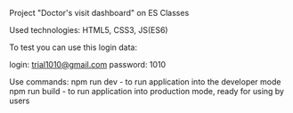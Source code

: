 Project "Doctor's visit dashboard" on ES Classes

Used technologies: HTML5, CSS3, JS(ES6)


To test you can use this login data:

login: trial1010@gmail.com
password: 1010


Use commands:
npm run dev - to run application into the developer mode
npm run build - to run application into production mode, ready for using by users
